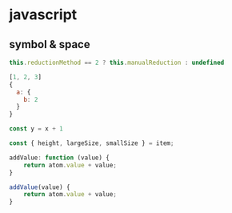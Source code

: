 # javascript
## symbol & space
```javascript
this.reductionMethod == 2 ? this.manualReduction : undefined
```
```javascript
[1, 2, 3]
{
  a: {
    b: 2
  }
}
```
```javascript
const y = x + 1
```
```javascript
const { height, largeSize, smallSize } = item;
```
```javascript
addValue: function (value) {
    return atom.value + value;
}
```
```javascript
addValue(value) {
    return atom.value + value;
}
```